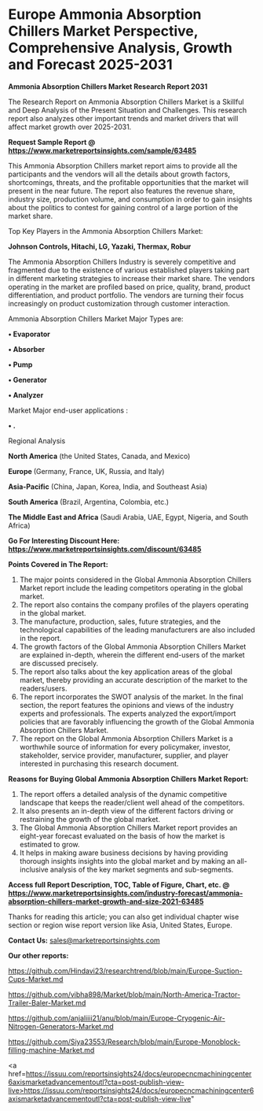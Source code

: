 # Europe Ammonia Absorption Chillers Market Perspective, Comprehensive Analysis, Growth and Forecast 2025-2031

<strong>Ammonia Absorption Chillers Market Research Report 2031</strong>

The Research Report on Ammonia Absorption Chillers Market is a Skillful and Deep Analysis of the Present Situation and Challenges. This research report also analyzes other important trends and market drivers that will affect market growth over 2025-2031.

<strong>Request Sample Report @ <a href=https://www.marketreportsinsights.com/sample/63485>https://www.marketreportsinsights.com/sample/63485</a></strong>

This Ammonia Absorption Chillers market report aims to provide all the participants and the vendors will all the details about growth factors, shortcomings, threats, and the profitable opportunities that the market will present in the near future. The report also features the revenue share, industry size, production volume, and consumption in order to gain insights about the politics to contest for gaining control of a large portion of the market share.

Top Key Players in the Ammonia Absorption Chillers Market:

<strong>Johnson Controls, Hitachi, LG, Yazaki, Thermax, Robur</strong>

The Ammonia Absorption Chillers Industry is severely competitive and fragmented due to the existence of various established players taking part in different marketing strategies to increase their market share. The vendors operating in the market are profiled based on price, quality, brand, product differentiation, and product portfolio. The vendors are turning their focus increasingly on product customization through customer interaction.

Ammonia Absorption Chillers Market Major Types are:

<strong>• Evaporator

• Absorber

• Pump

• Generator

• Analyzer</strong>

Market Major end-user applications :

<strong>• .</strong>

Regional Analysis

</u><strong><b>North America</b></strong> (the United States, Canada, and Mexico)

<strong><b>Europe </b></strong>(Germany, France, UK, Russia, and Italy)

<strong><b>Asia-Pacific</b></strong> (China, Japan, Korea, India, and Southeast Asia)

<strong><b>South America</b></strong> (Brazil, Argentina, Colombia, etc.)

<strong><b>The Middle East and Africa</b></strong> (Saudi Arabia, UAE, Egypt, Nigeria, and South Africa)

<strong>Go For Interesting Discount Here: <a href=https://www.marketreportsinsights.com/discount/63485>https://www.marketreportsinsights.com/discount/63485</a></strong>

<strong>Points Covered in The Report:</strong>
<ol>
  <li>The major points considered in the Global Ammonia Absorption Chillers Market report include the leading competitors operating in the global market.</li>
  <li>The report also contains the company profiles of the players operating in the global market.</li>
  <li>The manufacture, production, sales, future strategies, and the technological capabilities of the leading manufacturers are also included in the report.</li>
  <li>The growth factors of the Global Ammonia Absorption Chillers Market are explained in-depth, wherein the different end-users of the market are discussed precisely.</li>
  <li>The report also talks about the key application areas of the global market, thereby providing an accurate description of the market to the readers/users.</li>
  <li>The report incorporates the SWOT analysis of the market. In the final section, the report features the opinions and views of the industry experts and professionals. The experts analyzed the export/import policies that are favorably influencing the growth of the Global Ammonia Absorption Chillers Market.</li>
  <li>The report on the Global Ammonia Absorption Chillers Market is a worthwhile source of information for every policymaker, investor, stakeholder, service provider, manufacturer, supplier, and player interested in purchasing this research document.</li>
</ol>
<strong>Reasons for Buying Global Ammonia Absorption Chillers Market Report:</strong>

<ol>
  <li>The report offers a detailed analysis of the dynamic competitive landscape that keeps the reader/client well ahead of the competitors.</li>
  <li>It also presents an in-depth view of the different factors driving or restraining the growth of the global market.</li>
  <li>The Global Ammonia Absorption Chillers Market report provides an eight-year forecast evaluated on the basis of how the market is estimated to grow.</li>
  <li>It helps in making aware business decisions by having providing thorough insights insights into the global market and by making an all-inclusive analysis of the key market segments and sub-segments.</li>
</ol>
<strong>Access full Report Description, TOC, Table of Figure, Chart, etc. @ <a href=https://www.marketreportsinsights.com/industry-forecast/ammonia-absorption-chillers-market-growth-and-size-2021-63485>https://www.marketreportsinsights.com/industry-forecast/ammonia-absorption-chillers-market-growth-and-size-2021-63485</a></strong>


Thanks for reading this article; you can also get individual chapter wise section or region wise report version like Asia, United States, Europe.

<strong>Contact Us:</strong>
sales@marketreportsinsights.com

<strong>Our other reports:</strong>

<a href=https://github.com/Hindavi23/researchtrend/blob/main/Europe-Suction-Cups-Market.md>https://github.com/Hindavi23/researchtrend/blob/main/Europe-Suction-Cups-Market.md</a>

<a href=https://github.com/vibha898/Market/blob/main/North-America-Tractor-Trailer-Baler-Market.md>https://github.com/vibha898/Market/blob/main/North-America-Tractor-Trailer-Baler-Market.md</a>

<a href=https://github.com/anjaliiii21/anu/blob/main/Europe-Cryogenic-Air-Nitrogen-Generators-Market.md>https://github.com/anjaliiii21/anu/blob/main/Europe-Cryogenic-Air-Nitrogen-Generators-Market.md</a>

<a href=https://github.com/Siya23553/Research/blob/main/Europe-Monoblock-filling-machine-Market.md>https://github.com/Siya23553/Research/blob/main/Europe-Monoblock-filling-machine-Market.md</a>

<a href=https://issuu.com/reportsinsights24/docs/europecncmachiningcenter6axismarketadvancementoutl?cta=post-publish-view-live>https://issuu.com/reportsinsights24/docs/europecncmachiningcenter6axismarketadvancementoutl?cta=post-publish-view-live</a>"
